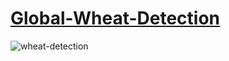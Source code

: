# [Global-Wheat-Detection](https://www.kaggle.com/c/global-wheat-detection?rvi=1)


![wheat-detection](/data/wheat_detection.png)
